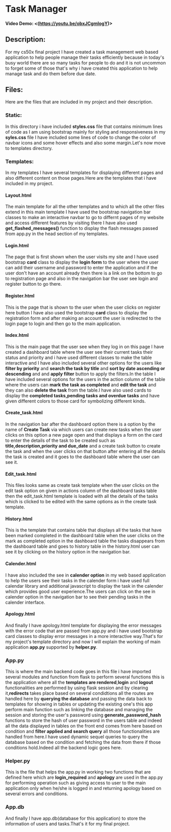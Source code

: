 # Task Manager
#### Video Demo:  <(https://youtu.be/obxJCgmlogY)>
## Description:

For my cs50x final project I  have created a task management web based application to help people manage their tasks efficiently because in today's busy world there are so many tasks for people to do and it is not uncommon to forget some of those that's why i have created this application to help manage task and do them before due date.
## Files:
Here are the files that are included in my project and their description.
### Static:
In this directory i have included **styles.css** file that contains minimum lines of code as I am using bootstrap mainly for styling and responsiveness in my **syles.css** file I have included some lines of code to change the color of navbar icons and some hover effects and also some margin.Let's now move to templates directory.
### Templates:
In my templates I have several templates for displaying different pages and also different content on those pages.Here are the templates that i have included in my project.
#### Layout.html
The main template for all the other templates and to which all the other files extend in this main template I have used the bootstrap navigation bar classes to make an interactive navbar to go to differnt pages of my website and access different features by visiting there I have also used **get_flashed_messages()** function to display the flash messages passed from app.py in the head section of my templates.
#### Login.html
The page that is first shown when the user visits my site and I have used bootstrap **card** class to display the **login form** to the user where the user can add their username and password to enter the application and if the user don't have an account already then there is a link on the bottom to go to registration page and also in the navigation bar the user see login and register button to go there.
#### Register.html
This is the page that is shown to the user when the user clicks on register here button I have also used the bootstrap **card** class to display the registration form and after making an account the user is redirected to the login page to login and then go to the main application.
#### Index.html
This is the main page that the user see when they log in on this page I have created a dashboard table where the user see their current tasks their status and priority and i have used different classes to make the table interactive and I have also included several other options for the users like **filter by priority** and **search the task by title** and **sort by date ascending or descending** and and **apply filter** button to apply the filters.In the table I have included several options for the users in the action column of the table where the users can **mark the task as completed** and **edit the task** and they can also **delete the task** from the table.I have also used cards to display the **completed tasks,pending tasks and overdue tasks** and have given different colors to those card for symbolizing different kinds.
#### Create_task.html
In the navigation bar after the dashboard option there is a option by the name of **Create Task** via which users can create new tasks when the user clicks on this option a new page open and that displays a form on the card to enter the details of the task to be created such as **title,description,priority and due_date** and a create task button to create the task and when the user clicks on that button after entering all the details the task is created and it goes to the dashboard table where the user can see it.
#### Edit_task.html
This files looks same as create task template when the user clicks on the edit task option on given in actions column of the dashboard tasks table then the edit_task.html template is loaded with all the details of the tasks which is clicked to be edited with the same options as in the create task template.
#### History.html
This is the template that contains table that displays all the tasks that have been marked completed in the dashboard table when the user clicks on the mark as completed option in the dashboard table the tasks disappears from the dashboard table and goes to history table in the history.html user can see it by clicking on the history option in the navigation bar.
#### Calender.html
I have also included the see in **calender option** in my web based application to help the users see their tasks in the calender form i have used full calendar library and additional javascript to display the task in the calender which provides good user experience.The users can click on the see in calender option in the navigation bar to see their pending tasks in the calender interface.
#### Apology.html
And finally I have apology.html template for displaying the  error messages with the error code that are passed from app.py and i have used bootstrap card classes to display error messages in a more interactive way.That's for my project's template directory and now I will explain the working of main application **app.py** supported by **helper.py**.
### App.py
This is where the main backend code goes in this file i have imported several modules and function from flask to perform several functions this is the application where all the **templates are rendered**,**login** and **logout** functionalities are performed by using flask session and by clearing it,**redirects** takes place based on several condidtions all the routes are handled here by **querying the database** and passing the data back to templates for showing in tables or updating the existing one's this app perform main function such as linking the database and managing the session and storing the user's password using **generate_password_hash** functions to store the hash of user password in the users table and indeed all the data displayed in tables on the front end comes from here based on condition and **filter applied and search query** all those functionalities are handled from here.I have used dynamic sequel queries to query the database based on the condition and fetching the data from there if those conditions hold.Indeed all the backend logic goes here.
### Helper.py
This is the file that helps the app.py in working two functions that are defined here which are **login_required** and **apology** are used in the app.py for performing operation such as giving access to user to the main application only when he/she is logged in and returning apology based on several errors and conditions.
### App.db
And finally I have app.db(database for this application) to store the information of users and tasks.That's it for my final project.

